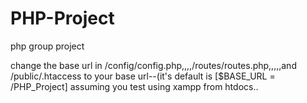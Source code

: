 # PHP-Project

php group project

change the base url in /config/config.php,,,,/routes/routes.php,,,,,and /public/.htaccess to your base url--(it's default is [$BASE_URL = /PHP_Project] assuming you test using xampp from htdocs..

